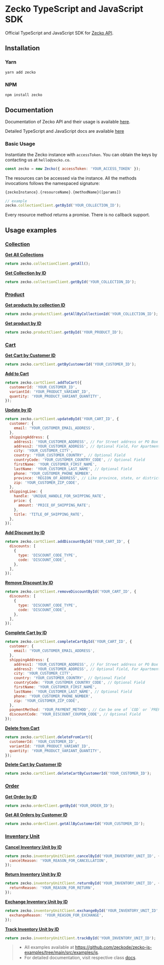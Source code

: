 # Zecko TypeScript and JavaScript SDK

Official TypeScript and JavaScript SDK for [Zecko API](https://www.postman.com/zeckode/workspace/zecko-public/documentation/19047720-d75209b6-3573-425a-afa3-6b8ededd0501).

## Installation

### Yarn

```bash
yarn add zecko
```

### NPM

```bash
npm install zecko
```

## Documentation

Documentation of Zecko API and their usage is available [here](https://www.postman.com/zeckode/workspace/zecko-public/documentation/19047720-d75209b6-3573-425a-afa3-6b8ededd0501).

Detailed TypeScript and JavaScript docs are available [here](https://zecko.co/zecko-js/classes/Zecko.html)

### Basic Usage

Instantiate the Zecko instance with `accessToken`. You can obtain the keys by contacting us at `hello@zecko.co`.

```js
const zecko = new Zecko({ accessToken: 'YOUR_ACCESS_TOKEN' });
```

The resources can be accessed via the instance. All the methods invocations follows the namespaced signature:

```js
{zeckoInstance}.{resourceName}.{methodName}([params])

// example
zecko.collectionClient.getById('YOUR_COLLECTION_ID');
```

Every resource method returns a promise. There is no callback support.

## Usage examples

### [Collection](https://zecko.co/zecko-js/classes/CollectionClient.html)

<b>[Get All Collections](https://zecko.co/zecko-js/classes/CollectionClient.html#getAll)</b>

```js
return zecko.collectionClient.getAll();
```

<b>[Get Collection by ID](https://zecko.co/zecko-js/classes/CollectionClient.html#getById)</b>

```js
return zecko.collectionClient.getById('YOUR_COLLECTION_ID');
```

### [Product](https://zecko.co/zecko-js/classes/ProductClient.html)

<b>[Get products by collection ID](https://zecko.co/zecko-js/classes/ProductClient.html#getAllByCollectionId)</b>

```js
return zecko.productClient.getAllByCollectionId('YOUR_COLLECTION_ID');
```

<b>[Get product by ID](https://zecko.co/zecko-js/classes/ProductClient.html#getById)</b>

```js
return zecko.productClient.getById('YOUR_PRODUCT_ID');
```

### [Cart](https://zecko.co/zecko-js/classes/CartClient.html)

<b>[Get Cart by Customer ID](https://zecko.co/zecko-js/classes/CartClient.html#getByCustomerId)</b>

```js
return zecko.cartClient.getByCustomerId('YOUR_CUSTOMER_ID');
```

<b>[Add to Cart](https://zecko.co/zecko-js/classes/CartClient.html#addToCart)</b>

```js
return zecko.cartClient.addToCart({
  customerId: 'YOUR_CUSTOMER_ID',
  variantId: 'YOUR_PRODUCT_VARIANT_ID',
  quantity: 'YOUR_PRODUCT_VARIANT_QUANTITY',
});
```

<b>[Update by ID](https://zecko.co/zecko-js/classes/CartClient.html#updateById)</b>

```js
return zecko.cartClient.updateById('YOUR_CART_ID', {
  customer: {
    email: 'YOUR_CUSTOMER_EMAIL_ADDRESS',
  },
  shippingAddress: {
    address1: 'YOUR_CUSTOMER_ADDRESS', // For Street address or PO Box number
    address2: 'YOUR_CUSTOMER_ADDRESS', // Optional Field, For Apartment Details
    city: 'YOUR_CUSTOMER_CITY',
    country: 'YOUR_CUSTOMER_COUNTRY', // Optional Field
    countryCode: 'YOUR_CUSTOMER_COUNTRY_CODE', // Optional Field
    firstName: 'YOUR_CUSTOMER_FIRST_NAME',
    lastName: 'YOUR_CUSTOMER_LAST_NAME', // Optional Field
    phone: 'YOUR_CUSTOMER_PHONE_NUMBER',
    province: 'REGION_OF_ADDRESS', // Like province, state, or district
    zip: 'YOUR_CUSTOMER_ZIP_CODE',
  },
  shippingLine: {
    handle: 'UNIQUE_HANDLE_FOR_SHIPPING_RATE',
    price: {
      amount: 'PRICE_OF_SHIPPING_RATE';
    },
    title: 'TITLE_OF_SHIPPING_RATE',
  },
});
```

<b>[Add Discount by ID](https://zecko.co/zecko-js/classes/CartClient.html#addDiscountById)</b>

```js
return zecko.cartClient.addDiscountById('YOUR_CART_ID', {
  discounts: [
    {
      type: 'DISCOUNT_CODE_TYPE',
      code: 'DISCOUNT_CODE',
    },
  ],
});
```

<b>[Remove Discount by ID](https://zecko.co/zecko-js/classes/CartClient.html#removeDiscountById)</b>

```js
return zecko.cartClient.removeDiscountById('YOUR_CART_ID', {
  discounts: [
    {
      type: 'DISCOUNT_CODE_TYPE',
      code: 'DISCOUNT_CODE',
    },
  ],
});
```

<b>[Complete Cart by ID](https://zecko.co/zecko-js/classes/CartClient.html#completeCartById)</b>

```js
return zecko.cartClient.completeCartById('YOUR_CART_ID', {
  customer: {
    email: 'YOUR_CUSTOMER_EMAIL_ADDRESS',
  },
  shippingAddress: {
    address1: 'YOUR_CUSTOMER_ADDRESS', // For Street address or PO Box number
    address2: 'YOUR_CUSTOMER_ADDRESS', // Optional Field, For Apartment Details
    city: 'YOUR_CUSTOMER_CITY',
    country: 'YOUR_CUSTOMER_COUNTRY', // Optional Field
    countryCode: 'YOUR_CUSTOMER_COUNTRY_CODE', // Optional Field
    firstName: 'YOUR_CUSTOMER_FIRST_NAME',
    lastName: 'YOUR_CUSTOMER_LAST_NAME', // Optional Field
    phone: 'YOUR_CUSTOMER_PHONE_NUMBER',
    zip: 'YOUR_CUSTOMER_ZIP_CODE',
  },
  paymentMethod: 'YOUR_PAYMENT_METHOD', // Can be one of `COD` or `PREPAID`
  discountCode: 'YOUR_DISCOUNT_COUPON_CODE', // Optional Field
});
```

<b>[Delete from Cart](https://zecko.co/zecko-js/classes/CartClient.html#deleteFromCart)</b>

```js
return zecko.cartClient.deleteFromCart({
  customerId: 'YOUR_CUSTOMER_ID',
  variantId: 'YOUR_PRODUCT_VARIANT_ID',
  quantity: 'YOUR_PRODUCT_VARIANT_QUANTITY',
});
```

<b>[Delete Cart by Customer ID](https://zecko.co/zecko-js/classes/CartClient.html#deleteCartByCustomerId)</b>

```js
return zecko.cartClient.deleteCartByCustomerId('YOUR_CUSTOMER_ID');
```

### [Order](https://zecko.co/zecko-js/classes/OrderClient.html)

<b>[Get Order by ID](https://zecko.co/zecko-js/classes/OrderClient.html#getById)</b>

```js
return zecko.orderClient.getById('YOUR_ORDER_ID');
```

<b>[Get All Orders by Customer ID](https://zecko.co/zecko-js/classes/OrderClient.html#getAllByCustomerId)</b>

```js
return zecko.orderClient.getAllByCustomerId('YOUR_CUSTOMER_ID');
```

### [Inventory Unit](https://zecko.co/zecko-js/classes/InventoryUnitClient.html)

<b>[Cancel Inventory Unit by ID](https://zecko.co/zecko-js/classes/InventoryUnitClient.html#cancelById)</b>

```js
return zecko.inventoryUnitClient.cancelById('YOUR_INVENTORY_UNIT_ID', {
  cancelReason: 'YOUR_REASON_FOR_CANCELLATION',
});
```

<b>[Return Inventory Unit by ID](https://zecko.co/zecko-js/classes/InventoryUnitClient.html#returnById)</b>

```js
return zecko.inventoryUnitClient.returnById('YOUR_INVENTORY_UNIT_ID', {
  returnReason: 'YOUR_REASON_FOR_RETURN',
});
```

<b>[Exchange Inventory Unit by ID](https://zecko.co/zecko-js/classes/InventoryUnitClient.html#exchangeById)</b>

```js
return zecko.inventoryUnitClient.exchangeById('YOUR_INVENTORY_UNIT_ID', {
  exchangeReason: 'YOUR_REASON_FOR_EXCHANGE',
});
```

<b>[Track Inventory Unit by ID](https://zecko.co/zecko-js/classes/InventoryUnitClient.html#trackById)</b>

```js
return zecko.inventoryUnitClient.trackById('YOUR_INVENTORY_UNIT_ID');
```

> - All examples available at https://github.com/zeckode/zecko-js-examples/tree/main/src/examples/js.
> - For detailed documentation, visit respective class [docs](https://zecko.co/zecko-js/modules.html).
